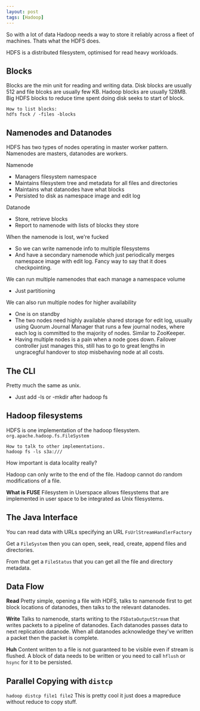 ```yaml
---
layout: post
tags: [Hadoop]
---
```

So with a lot of data Hadoop needs a way to store it reliably across a fleet of machines. Thats what the HDFS does.

HDFS is a distributed filesystem, optimised for read heavy workloads.

## Blocks
Blocks are the min unit for reading and writing data. Disk blocks are usually 512 and file blcoks are usually few KB. Hadoop blocks are usually 128MB. Big HDFS blocks to reduce time spent doing disk seeks to start of block.

```
How to list blocks:
hdfs fsck / -files -blocks
```

## Namenodes and Datanodes
HDFS has two types of nodes operating in master worker pattern. Namenodes are masters, datanodes are workers.

Namenode
- Managers filesystem namespace
- Maintains filesystem tree and metadata for all files and directories
- Maintains what datanodes have what blocks
- Persisted to disk as namespace image and edit log

Datanode
- Store, retrieve blocks
- Report to namenode with lists of blocks they store

When the namenode is lost, we're fucked
- So we can write namenode info to multiple filesystems
- And have a secondary namenode which just periodically merges namespace image with edit log. Fancy way to say that it does checkpointing.

We can run multiple namenodes that each manage a namespace volume
- Just partitioning

We can also run multiple nodes for higher availability
- One is on standby
- The two nodes need highly available shared storage for edit log, usually using Quorum Journal Manager that runs a few journal nodes, where each log is committed to the majority of nodes. Similar to ZooKeeper.
- Having multiple nodes is a pain when a node goes down. Failover controller just manages this, still has to go to great lengths in ungracegful handover to stop misbehaving node at all costs.

## The CLI
Pretty much the same as unix.
- Just add -ls or -mkdir after hadoop fs

## Hadoop filesystems
HDFS is one implementation of the hadoop filesystem. `org.apache.hadoop.fs.FileSystem` 

```
How to talk to other implementations.
hadoop fs -ls s3a:///
```

How important is data locality really?

Hadoop can only write to the end of the file. Hadoop cannot do random modifications of a file.

**What is FUSE**
Filesystem in Userspace allows filesystems that are implemented in user space to be integrated as Unix filesystems.

## The Java Interface
You can read data with URLs specifying an URL `FsUrlStreamHandlerFactory`

Get a `FileSystem` then you can open, seek, read, create, append files and directories.

From that get a `FileStatus` that you can get all the file and directory metadata. 

## Data Flow
**Read**
Pretty simple, opening a file with HDFS, talks to namenode first to get block locations of datanodes, then talks to the relevant datanodes.

**Write**
Talks to namenode, starts writing to the `FSDataOutputStream` that writes packets to a pipeline of datanodes. Each datanodes passes data to next replication datanode. When all datanodes acknowledge they've written a packet then the packet is complete.

**Huh**
Content written to a file is not guaranteed to be visible even if stream is flushed. A block of data needs to be written or you need to call `hflush` or `hsync` for it to be persisted.

## Parallel Copying with `distcp`
`hadoop distcp file1 file2`
This is pretty cool it just does a mapreduce without reduce to copy stuff.